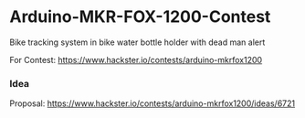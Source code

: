 # Arduino-MKR-FOX-1200-Contest
Bike tracking system in bike water bottle holder with dead man alert

For Contest: https://www.hackster.io/contests/arduino-mkrfox1200

### Idea
Proposal: https://www.hackster.io/contests/arduino-mkrfox1200/ideas/6721
